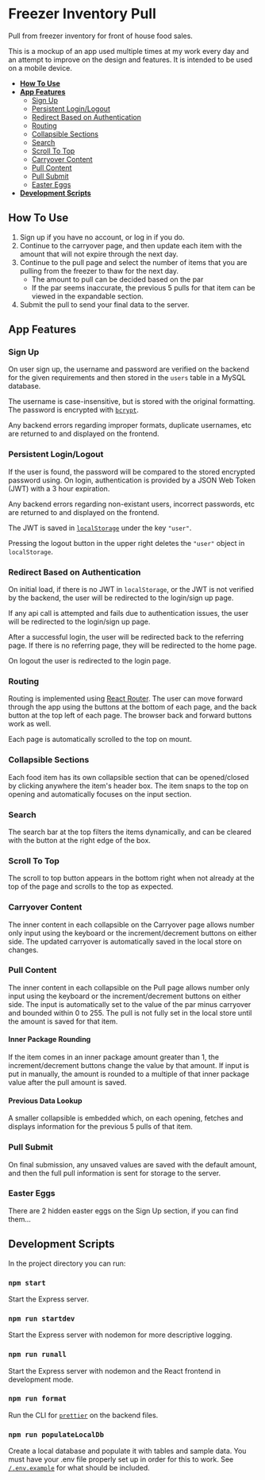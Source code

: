 # Freezer Inventory Pull
Pull from freezer inventory for front of house food sales.

This is a mockup of an app used multiple times at my work every day and an attempt to improve on the design and features. It is intended to be used  on a mobile device.

- **[How To Use](#how-to-use)**
- **[App Features](#app-features)**
    - [Sign Up](#sign-up)
    - [Persistent Login/Logout](#persistent-login/logout)
    - [Redirect Based on Authentication](#redirect-based-on-authentication)
    - [Routing](#routing)
    - [Collapsible Sections](#collapsible-sections)
    - [Search](#search)
    - [Scroll To Top](#scroll-to-top)
    - [Carryover Content](#carryover-content)
    - [Pull Content](#pull-content)
    - [Pull Submit](#pull-submit)
    - [Easter Eggs](#easter-eggs)
- **[Development Scripts](#development-scripts)**

## How To Use
1. Sign up if you have no account, or log in if you do.
2. Continue to the carryover page, and then update each item with the amount that will not expire through the next day.
3. Continue to the pull page and select the number of items that you are pulling from the freezer to thaw for the next day.
    - The amount to pull can be decided based on the par
    - If the par seems inaccurate, the previous 5 pulls for that item can be viewed in the expandable section.
4. Submit the pull to send your final data to the server.

## App Features
### Sign Up
On user sign up, the username and password are verified on the backend for the given requirements and then stored in the `users` table in a MySQL database.

The username is case-insensitive, but is stored with the original formatting. The password is encrypted with [`bcrypt`](https://www.npmjs.com/package/bcrypt).

Any backend errors regarding improper formats, duplicate usernames, etc are returned to and displayed on the frontend.

### Persistent Login/Logout
If the user is found, the password will be compared to the stored encrypted password using. On login, authentication is provided by a JSON Web Token (JWT) with a 3 hour expiration.

Any backend errors regarding non-existant users, incorrect passwords, etc are returned to and displayed on the frontend.

The JWT is saved in [`localStorage`](https://developer.mozilla.org/en-US/docs/Web/API/Window/localStorage) under the key `"user"`.

Pressing the logout button in the upper right deletes the `"user"` object in `localStorage`.

### Redirect Based on Authentication
On initial load, if there is no JWT in `localStorage`, or the JWT is not verified by the backend, the user will be redirected to the login/sign up page.

If any api call is attempted and fails due to authentication issues, the user will be redirected to the login/sign up page.

After a successful login, the user will be redirected back to the referring page. If there is no referring page, they will be redirected to the home page.

On logout the user is redirected to the login page.

### Routing
Routing is implemented using [React Router](https://reactrouter.com/). The user can move forward through the app using the buttons at the bottom of each page, and the back button at the top left of each page. The browser back and forward buttons work as well.

Each page is automatically scrolled to the top on mount.

### Collapsible Sections
Each food item has its own collapsible section that can be opened/closed by clicking anywhere the item's header box. The item snaps to the top on opening and automatically focuses on the input section.

### Search
The search bar at the top filters the items dynamically, and can be cleared with the button at the right edge of the box.

### Scroll To Top
The scroll to top button appears in the bottom right when not already at the top of the page and scrolls to the top as expected.

### Carryover Content
The inner content in each collapsible on the Carryover page allows number only input using the keyboard or the increment/decrement buttons on either side. The updated carryover is automatically saved in the local store on changes.

### Pull Content
The inner content in each collapsible on the Pull page allows number only input using the keyboard or the increment/decrement buttons on either side. The input is automatically set to the value of the par minus carryover and bounded within 0 to 255. The pull is not fully set in the local store until the amount is saved for that item.

#### Inner Package Rounding
If the item comes in an inner package amount greater than 1, the increment/decrement buttons change the value by that amount. If input is put in manually, the amount is rounded to a multiple of that inner package value after the pull amount is saved.

#### Previous Data Lookup
A smaller collapsible is embedded which, on each opening, fetches and displays information for the previous 5 pulls of that item.

### Pull Submit
On final submission, any unsaved values are saved with the default amount, and then the full pull information is sent for storage to the server.

### Easter Eggs
There are 2 hidden easter eggs on the Sign Up section, if you can find them...

## Development Scripts
In the project directory you can run:

### `npm start`

Start the Express server.

### `npm run startdev`

Start the Express server with nodemon for more descriptive logging.

### `npm run runall`

Start the Express server with nodemon and the React frontend in development mode.

### `npm run format`

Run the CLI for [`prettier`](https://prettier.io/) on the backend files.

### `npm run populateLocalDb`

Create a local database and populate it with tables and sample data. You must have your .env file properly set up in order for this to work. See [`/.env.example`](https://github.com/holdenout/freezer-pull/blob/main/.env.example) for what should be included.
